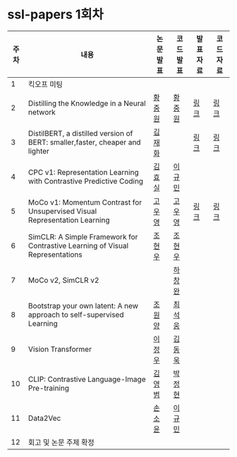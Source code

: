 # ssl-papers 1회차

|주차|내용|논문 발표|코드 발표|발표 자료|코드 자료|
|-|-|-|-|-|-|
|1|킥오프 미팅|||||
|2|Distilling the Knowledge in a Neural network|[황중원](https://github.com/JohnHJW)|[황중원](https://github.com/JohnHJW)|[링크](https://github.com/modu-ssl-lab/ssl-papers/issues/1)|[링크](https://github.com/modu-ssl-lab/ssl-papers/issues/2)|
|3|DistilBERT, a distilled version of BERT: smaller,faster, cheaper and lighter|[김재화](https://github.com/najaehwa)||[링크](https://github.com/modu-ssl-lab/ssl-papers/issues/3)|[링크](https://github.com/modu-ssl-lab/ssl-papers/issues/4)|
|4|CPC v1: Representation Learning with Contrastive Predictive Coding|[김효실]()|[이규민]()|||
|5|MoCo v1: Momentum Contrast for Unsupervised Visual Representation Learning|[고우영]()|[고우영]()|[링크](https://github.com/modu-ssl-lab/ssl-papers/issues/7)|[링크](https://github.com/modu-ssl-lab/ssl-papers/issues/8)|
|6|SimCLR: A Simple Framework for Contrastive Learning of Visual Representations|[조현우]()|[조현우]()|||
|7|MoCo v2, SimCLR v2||[하창완]()|||
|8|Bootstrap your own latent: A new approach to self-supervised Learning|[조원양]()|[최석웅]()|||
|9|Vision Transformer|[이정우]()|[김동욱]()|||
|10|CLIP: Contrastive Language-Image Pre-training|[김영범]()|[박정현]()|||
|11|Data2Vec|[손소윤]()|[이규민]()|||
|12|회고 및 논문 주제 확정|||||
